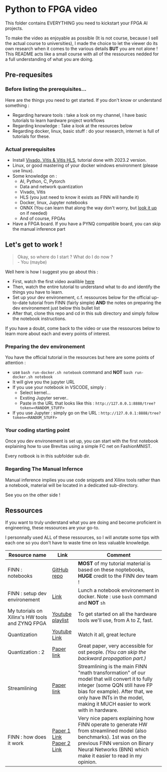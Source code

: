 # Python to FPGA video

This folder contains EVERYTHING you need to kickstart your FPGA AI projects.

To make the video as enjoyable as possible (It is not course, because I sell the actual course to universities), I made the choice to let the viewer do its own research when it comes to the various details **BUT** you are not alone ! This README acts like a small course with all of the ressources nedded for a full understanding of what you are doing.

## Pre-requesites

### Before listing the prerequisites...

Here are the things you need to get started. If you don't know or understand something :
- Regarding harware tools : take a look on my channel, I have basic tutorials to learn hardware project workflows
- Regarding knowledge : Take a look at the resources below
- Regarding docker, linux, basic stuff : do your research, internet is full of tutorials for these.

### Actual prerequisites

- Install [Vivado, Vitis & Vitis HLS](https://www.xilinx.com/support/download/index.html/content/xilinx/en/downloadNav/vivado-design-tools/2023-2.html), tutorial done with 2023.2 version.
- Linux, or good mastering of your docker windows environment (please use linux).
- Some knowledge on :
    - AI, Python, C, Pytorch
    - Data and network quantization
    - Vivado, Vitis
    - HLS (you just need to know it exists as FINN will handle it)
    - Docker, linux, Jupyter notebooks
    - ONNX (You can learn that along the way don't worry, but [look it up](https://fr.wikipedia.org/wiki/Open_Neural_Network_Exchange) on if needed)
    - And of course, FPGAs
- Have a FPGA board. If you have a PYNQ compatible board, you can skip the manual inference part

## Let's get to work !

> Okay, so where do I start ? What do I do now ? <br> - You (maybe)

Well here is how I suggest you go about this :

- First, watch the first video availible [here](https://www.youtube.com/watch?v=lJa4dqdAsUM)
- Then, watch the entire tutorial to understand what to do and identify the things you have to learn. 
- Set up your dev environement, c.f. ressources below for the official up-to-date tutorial from FINN (fairly simple) **AND** the notes on preparing the dev environement just below this bullet list
- After that, clone this repo and cd in this sub directory and simply follow the notebook instructions.

If you have a doubt, come back to the video or use the ressources below to learn more about each and every points of interest.

### Preparing the dev environement

You have the official tutorial in the resources but here are some points of attention :
- use ```bash run-docker.sh notebook``` command and **NOT** ```bash run-docker.sh notebook```
- It will give you the jupyter URL
- If you use your notebook in VSCODE, simply :
    - Select kernel...
    - Exsting Jupyter server..
    - Paste in the URL that looks like this : ```http://127.0.0.1:8888/tree?token=<RANDOM_STUFF>```
- If you use Jupyter : simply go on the URL : ```http://127.0.0.1:8888/tree?token=<RANDOM_STUFF>```


### Your coding starting point

Once you dev environement is set up, you can start with the first notebook explaining how to use Brevitas using a simple FC net on FashionMNIST.

Every notbook is in this subfolder sub dir.

### Regarding The Manual Infernce

Manual inference implies you use code snippets and Xilinx tools rather than a notebook, material will be located in a dedicated sub-directory.

See you on the other side !

## Ressources

If you want to truly understand what you are doing and become proficient in engineering, these ressources are your go-to.

I personnally used ALL of these ressources, so I will anotate some tips with each one so you don't have to waste time on less valuable knowledge.

| Resource name | Link | Comment |
|---|---|---|
| FINN : notebooks | [GitHub repo](https://github.com/Xilinx/finn/tree/main/notebooks) | **MOST** of my tutorial material is based on these noptebooks, **HUGE** credit to the FINN dev team ! |
| FINN : setup dev environement | [Link](https://finn.readthedocs.io/en/latest/getting_started.html#running-finn-in-docker) | Lunch a notebook environement in docker. Note : use ```bash``` command and **NOT** ```sh```|
| My tutorials on Xilinx's HW tools and ZYNQ FPGA | [Youtube playlist](https://www.youtube.com/watch?v=DQHTSelupDs&list=PLCn4eX6oSgMbgI4WERry0XnHiVysNqtGc) | To get started on all the hardware tools we'll use, from A to Z, fast. |
| Quantization | [Youtube Link](https://www.youtube.com/watch?v=0VdNflU08yA) | Watch it all, great lecture |
| Quantization : 2 | [Paper link](https://arxiv.org/pdf/2106.08295) | Great paper, very accessible for ost people. *(You can skip the backward propagation part.)* |
| Streamlining | [Paper link](https://arxiv.org/pdf/1709.04060) | Streamlining is the main FINN "math transformation" of our model that will convert it to fully integer (some QQN still have FP bias for example). After that, we only have INTs in the model, making it MUCH easier to work with in hardware. |
| FINN : how does it work | [Paper 1 Link](https://arxiv.org/pdf/1612.07119) <br> [Paper 2 Link](https://arxiv.org/pdf/1809.04570) | Very nice papers explaining how FINN operate to generate HW from streamlined model (also benchmarks). 1st was on the previous FINN version on Binary Neural Networks (BNN) which make it easier to read in my opinion.|
